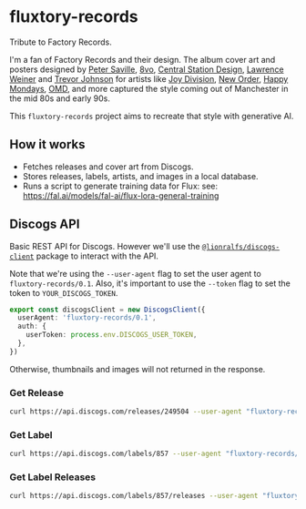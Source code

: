 # fluxtory-records

Tribute to Factory Records.

I'm a fan of Factory Records and their design. The album cover art and posters designed by [Peter Saville](https://factoryrecords.org/designed-by-peter-saville-chronological.php), [8vo](https://factoryrecords.org/8vo.php), [Central Station Design](https://factoryrecords.org/central-station-design.php), [Lawrence Weiner](https://factoryrecords.org/lawrence-weiner.php) and [Trevor Johnson](https://factoryrecords.org/trevor-johnson.php) for artists like [Joy Division](https://factoryrecords.org/joy-division.php), [New Order](https://factoryrecords.org/new-order.php), [Happy Mondays](https://factoryrecords.org/happy-mondays.php), [OMD](https://factoryrecords.org/orchestral-manoeuvres-in-dark-omd.php), and more captured the style coming out of Manchester in the mid 80s and early 90s.

This `fluxtory-records` project aims to recreate that style with generative AI.

## How it works

* Fetches releases and cover art from Discogs.
* Stores releases, labels, artists, and images in a local database.
* Runs a script to generate training data for Flux: see: https://fal.ai/models/fal-ai/flux-lora-general-training

## Discogs API

Basic REST API for Discogs. However we'll use the [`@lionralfs/discogs-client`](https://github.com/lionralfs/discogs-client) package to interact with the API.

Note that we're using the `--user-agent` flag to set the user agent to `fluxtory-records/0.1`.
Also, it's important to use the `--token` flag to set the token to `YOUR_DISCOGS_TOKEN`.

```ts
export const discogsClient = new DiscogsClient({
  userAgent: 'fluxtory-records/0.1',
  auth: {
    userToken: process.env.DISCOGS_USER_TOKEN,
  },
})
```

Otherwise, thumbnails and images will not returned in the response.

### Get Release

```bash
curl https://api.discogs.com/releases/249504 --user-agent "fluxtory-records/0.1"
```

### Get Label

```bash
curl https://api.discogs.com/labels/857 --user-agent "fluxtory-records/0.1"
```

### Get Label Releases

```bash
curl https://api.discogs.com/labels/857/releases --user-agent "fluxtory-records/0.1"
```
